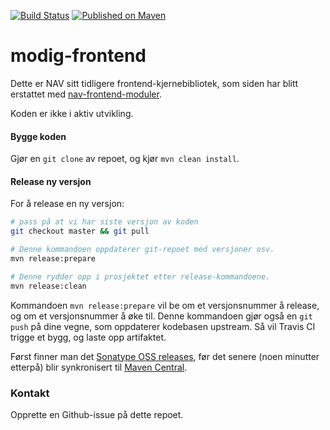 [![Build Status](https://travis-ci.org/navikt/modig-frontend.svg?branch=modig-frontend_4)](https://travis-ci.org/navikt/modig-frontend)
[![Published on Maven](https://img.shields.io/maven-metadata/v/http/central.maven.org/maven2/no/nav/modig/modig-frontend/maven-metadata.xml.svg)](http://central.maven.org/maven2/no/nav/modig/modig-frontend/)

# modig-frontend

Dette er NAV sitt tidligere frontend-kjernebibliotek, som siden
har blitt erstattet med [nav-frontend-moduler](https://github.com/navikt/nav-frontend-moduler).

Koden er ikke i aktiv utvikling.

#### Bygge koden

Gjør en `git clone` av repoet, og kjør `mvn clean install`.

#### Release ny versjon

For å release en ny versjon:

```bash
# pass på at vi har siste versjon av koden
git checkout master && git pull

# Denne kommandoen oppdaterer git-repoet med versjoner osv.
mvn release:prepare

# Denne rydder opp i prosjektet etter release-kommandoene.
mvn release:clean
```

Kommandoen `mvn release:prepare` vil be om et versjonsnummer å release,
og om et versjonsnummer å øke til. Denne kommandoen gjør også en `git push`
på dine vegne, som oppdaterer kodebasen upstream. Så vil Travis CI trigge
et bygg, og laste opp artifaktet.

Først finner man det [Sonatype OSS releases](https://oss.sonatype.org/content/repositories/releases/no/nav/modig/modig-frontend/),
før det senere (noen minutter etterpå) blir synkronisert til [Maven Central](http://central.maven.org/maven2/no/nav/modig/modig-frontend/).


### Kontakt

Opprette en Github-issue på dette repoet.
